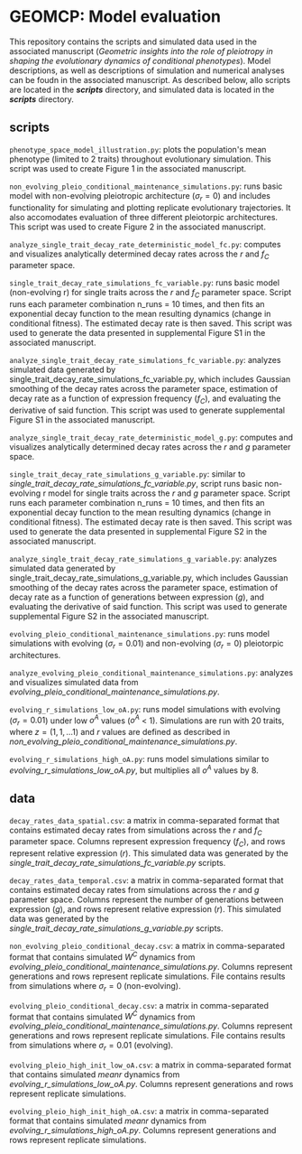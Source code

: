 
# GEOMCP: Model evaluation
This repository contains the scripts and simulated data used in the associated manuscript (<i>Geometric insights into the role of pleiotropy in shaping the evolutionary dynamics of conditional phenotypes</i>). Model descriptions, as well as descriptions of simulation and numerical analyses can be foudn in the associated manuscript. As described below, allo scripts are located in the <b><i>scripts</i></b> directory, and simulated data is located in the  <b><i>scripts</i></b> directory. 

## scripts

```phenotype_space_model_illustration.py```: plots the population's mean phenotype (limited to 2 traits) throughout evolutionary simulation. This script was used to create Figure 1 in the associated manuscript. 

```non_evolving_pleio_conditional_maintenance_simulations.py```: runs basic model with non-evolving pleiotropic architecture ($\sigma_r = 0$) and includes functionality for simulating and plotting replicate evolutionary trajectories. It also accomodates evaluation of three different pleiotorpic architectures. This script was used to create Figure 2 in the associated manuscript. 

```analyze_single_trait_decay_rate_deterministic_model_fc.py```: computes and visualizes analytically determined decay rates across the $r$ and $f_C$ parameter space.

```single_trait_decay_rate_simulations_fc_variable.py```: runs basic model (non-evolving r) for single traits across the $r$ and $f_C$ parameter space. Script runs each parameter combination n_runs = 10 times, and then fits an exponential decay function to the mean resulting dynamics (change in conditional fitness). The estimated decay rate is then saved. This script was used to generate the data presented in supplemental Figure S1 in the associated manuscript. 

```analyze_single_trait_decay_rate_simulations_fc_variable.py```: analyzes simulated data generated by single_trait_decay_rate_simulations_fc_variable.py, which includes Gaussian smoothing of the decay rates across the parameter space, estimation of decay rate as a function of expression frequency ($f_C$), and evaluating the derivative of said function. This script was used to generate supplemental Figure S1 in the associated manuscript.

```analyze_single_trait_decay_rate_deterministic_model_g.py```: computes and visualizes analytically determined decay rates across the $r$ and $g$ parameter space.

```single_trait_decay_rate_simulations_g_variable.py```: similar to <i>single_trait_decay_rate_simulations_fc_variable.py</i>, script runs basic non-evolving r model for single traits across the $r$ and $g$ parameter space. Script runs each parameter combination n_runs = 10 times, and then fits an exponential decay function to the mean resulting dynamics (change in conditional fitness). The estimated decay rate is then saved. This script was used to generate the data presented in supplemental Figure S2 in the associated manuscript. 

```analyze_single_trait_decay_rate_simulations_g_variable.py```: analyzes simulated data generated by single_trait_decay_rate_simulations_g_variable.py, which includes Gaussian smoothing of the decay rates across the parameter space, estimation of decay rate as a function of generations between expression ($g$), and evaluating the derivative of said function. This script was used to generate supplemental Figure S2 in the associated manuscript.

```evolving_pleio_conditional_maintenance_simulations.py```: runs model simulations with evolving ($\sigma_r=0.01$) and non-evolving ($\sigma_r=0$) pleiotorpic architectures.

```analyze_evolving_pleio_conditional_maintenance_simulations.py```: analyzes and visualizes simulated data from <i>evolving_pleio_conditional_maintenance_simulations.py</i>.

```evolving_r_simulations_low_oA.py```: runs model simulations with evolving ($\sigma_r=0.01$) under low $o^A$ values ($o^A$ < 1). Simulations are run with 20 traits, where $z=(1,1, \dots 1)$ and $r$ values are defined as described in <i>non_evolving_pleio_conditional_maintenance_simulations.py</i>. 

```evolving_r_simulations_high_oA.py```: runs model simulations similar to <i>evolving_r_simulations_low_oA.py</i>, but multiplies all $o^A$ values by 8.

## data

```decay_rates_data_spatial.csv```: a matrix in comma-separated format that contains estimated decay rates from simulations across the $r$ and $f_C$ parameter space. Columns represent expression frequency ($f_C$), and rows represent relative expression ($r$). This simulated data was generated by the <i>single_trait_decay_rate_simulations_fc_variable.py</i> scripts. 

```decay_rates_data_temporal.csv```: a matrix in comma-separated format that contains estimated decay rates from simulations across the $r$ and $g$ parameter space. Columns represent the number of generations between expression ($g$), and rows represent relative expression ($r$). This simulated data was generated by the <i>single_trait_decay_rate_simulations_g_variable.py</i> scripts. 

```non_evolving_pleio_conditional_decay.csv```: a matrix in comma-separated format that contains simulated $W^C$ dynamics from <i>evolving_pleio_conditional_maintenance_simulations.py</i>. Columns represent generations and rows represent replicate simulations. File contains results from simulations where $\sigma_r=0$ (non-evolving).

```evolving_pleio_conditional_decay.csv```: a matrix in comma-separated format that contains simulated $W^C$ dynamics from <i>evolving_pleio_conditional_maintenance_simulations.py</i>. Columns represent generations and rows represent replicate simulations. File contains results from simulations where $\sigma_r=0.01$ (evolving).

```evolving_pleio_high_init_low_oA.csv```: a matrix in comma-separated format that contains simulated $mean r$ dynamics from <i>evolving_r_simulations_low_oA.py</i>. Columns represent generations and rows represent replicate simulations. 

```evolving_pleio_high_init_high_oA.csv```: a matrix in comma-separated format that contains simulated $mean r$ dynamics from <i>evolving_r_simulations_high_oA.py</i>. Columns represent generations and rows represent replicate simulations. 


